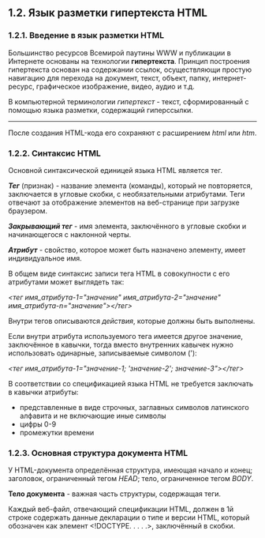 ## 1.2. Язык разметки гипертекста HTML

### 1.2.1. Введение в язык разметки HTML

Большинство ресурсов Всемирой паутины WWW и публикации в Интернете основаны на технологии **гипертекста**. Принцип построения гипертекста основан на содержании ссылок, осуществляющи простую навигацию для перехода на документ, текст, объект, папку, интернет-ресурс, графическое изображение, видео, аудио и т.д.

В компьютерной терминологии *гипертекст* - текст, сформированный с помощью языка разметки, содержащий гиперссылки.

***

После создания HTML-кода его сохраняют с расширением *html* или *htm*.

### 1.2.2. Синтаксис HTML

Основной синтаксической единицей языка HTML является тег.

***Тег*** (признак) - название элемента (команды), который не повторяется, заключается в угловые скобки, с необязательными атрибутами. Теги отвечают за отображение элементов на веб-странице при загрузке браузером.

***Закрывающий тег*** - имя элемента, заключённого в угловые скобки и начинающегося с наклонной черты.

***Атрибут*** - свойство, которое может быть назначено элементу, имеет индивидуальное имя.

В общем виде синтаксис записи тега HTML в совокупности с его атрибутами может выглядеть так:

*<тег имя_атрибута-1="значение" имя_атрибута-2="значение" имя_атрибута-n="значение"></тег>*

Внутри тегов описываются *действия*, которые должны быть выполнены.

Если внутри атрибута используемого тега имеется другое значение, заключённое в кавычки, тогда вместо внутренних кавычек нужно использовать одинарные, записываемые символом ('):

*<тег имя_атрибута-1="значение-1; 'значение-2'; значение-3"></тег>*

В соответствии со спецификацией языка HTML не требуется заключать в кавычки атрибуты: 

* представленные в виде строчных, заглавных символов латинского алфавита и не включающие иные символы
* цифры 0-9
* промежутки времени

### 1.2.3. Основная структура документа HTML

У HTML-документа определённая структура, имеющая начало и конец; заголовок, ограниченный тегом *HEAD*; тело, ограниченное тегом *BODY*.

**Тело документа** - важная часть структуры, содержащая теги.

Каждый веб-файл, отвечающий спецификации HTML, должен в 1й строке содержать данные декларации о типе и версии HTML, который обозначен как элемент <!DOCTYPE. . . . .>, заключённый в скобки.